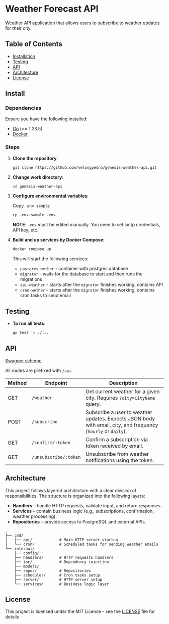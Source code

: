 # Weather Forecast API

Weather API application that allows users to subscribe to weather updates for their city.

## Table of Contents

- [Installation](#install)
- [Testing](#testing)
- [API](#api)
- [Architecture](#architecture)
- [License](#license)

## Install

### Dependencies

Ensure you have the following installed:

- [Go](https://golang.org/doc/install) (>= 1.23.5)
- [Docker](https://docs.docker.com/get-docker/)

### Steps

1. **Clone the repository**:

   ```bash
   git clone https://github.com/velosypedno/genesis-weather-api.git
   ```

2. **Change work directory**:

    ```bash
    cd genesis-weather-api
    ```

3. **Configure environmental variables**:

    Copy `.env.sample`

    ```bash
    cp .env.sample .env
    ```

    **NOTE**: `.env` must be edited manually. You need to set smtp credentials, API key, etc.

4. **Build and up services by Docker Compose**:

    ```bash
    docker compose up
    ```

    This will start the following services:
    - `postgres-wether` - container with postgres database
    - `migrator` - waits for the database to start and then runs the migrations
    - `api-weather` - starts after the `migrator` finishes working, contains API
    - `cron-wether` - starts after the `migrator` finishes working, contains cron tasks to send email

## Testing

- **To run all tests**:

    ```bash
    go test -v ./...
    ```

## API

[Swagger scheme](./swagger.yaml)

All routes are prefixed with `/api`.

| Method | Endpoint              | Description                                                                |
|--------|-----------------------|----------------------------------------------------------------------------|
| GET    | `/weather`            | Get current weather for a given city. Requires `?city=CityName` query.     |
| POST   | `/subscribe`          | Subscribe a user to weather updates. Expects JSON body with email, city, and frequency (`hourly` or `daily`). |
| GET    | `/confirm/:token`     | Confirm a subscription via token received by email.                        |
| GET    | `/unsubscribe/:token` | Unsubscribe from weather notifications using the token.                    |

## Architecture

This project follows layered architecture with a clear division of responsibilities. The structure is organized into the following layers:

- **Handlers** – handle HTTP requests, validate input, and return responses.
- **Services** – contain business logic (e.g., subscriptions, confirmation, weather processing).
- **Repositories** – provide access to PostgreSQL and external APIs.

```plaintext
.
├── cmd/               
│   ├── api/            # Main HTTP server startup
│   └── cron/           # Scheduled tasks for sending weather emails
└── internal/
    ├── config/          
    ├── handlers/       # HTTP requests handlers
    ├── ioc/            # Dependency injection 
    ├── models/         
    ├── repos/          # Repositories
    ├── scheduler/      # Cron tasks setup
    ├── server/         # HTTP server setup
    └── services/       # Business logic layer
```

## License

This project is licensed under the MIT License - see the [LICENSE](./LICENSE) file for details
